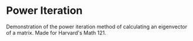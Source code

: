 # Power Iteration
Demonstration of the power iteration method of calculating an eigenvector of a matrix. Made for Harvard's Math 121.

